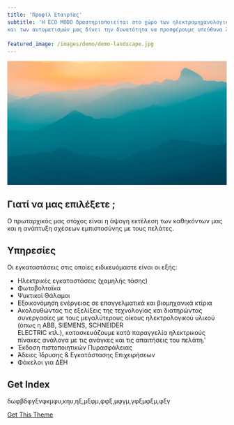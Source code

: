 ```yaml
---
title: 'Προφίλ Εταιρίας'
subtitle: 'Η ECO MODO δραστηριοποιείται στο χώρο των ηλεκτρομηχανολογικών έργων, με σκοπό την εκπόνηση τεκμηριωμένων ηλεκτρολομηχανολογικών μελετών και εγκαταστάσεων.Η μεγάλη εμπειρία που διαθέτουμε στο χώρο των ηλεκτροβιομηχανικών εφαρμογών
και των αυτοματισμών μας δίνει την δυνατότητα να προσφέρουμε υπεύθυνα λύσεις ποιότητας.'

featured_image: /images/demo/demo-landscape.jpg
---
```


![](/images/demo/demo-landscape.jpg)

## Γιατί να μας επιλέξετε ;

Ο πρωταρχικός μας στόχος είναι η άψογη εκτέλεση των καθηκόντων μας και η ανάπτυξη σχέσεων εμπιστοσύνης με τους πελάτες.

## Υπηρεσίες

Οι εγκαταστάσεις στις οποίες ειδικευόμαστε είναι οι εξής:

* Ηλεκτρικές εγκαταστάσεις (χαμηλής τάσης)
* Φωτοβολταϊκα
* Ψυκτικοί Θάλαμοι
* Εξοικονόμηση ενέργειας σε επαγγελματικά και βιομηχανικά κτίρια
* Ακολουθώντας τις εξελίξεις της τεχνολογίας και διατηρώντας συνεργασίες με τους μεγαλύτερους οίκους ηλεκτρολογικού υλικού (όπως η ABB, SIEMENS, SCHNEIDER  
  ELECTRIC κτλ.), κατασκευάζουμε  κατά παραγγελία ηλεκτρικούς πίνακες ανάλογα με τις ανάγκες και τις απαιτήσεις του πελάτη.'
* Έκδοση πιστοποιητικών Πυρασφάλειας
* Άδειες Ίδρυσης & Εγκατάστασης Επιχειρήσεων
* Φάκελοι για ΔΕΗ

## Get Index

δωφβδφγξνφκμφυ,κηυ,ηξ,μξφμ,φφξ,μφγμ,γφξμφξμ,φξγ

<a href="https://jekyllthemes.io/theme/index-portfolio-jekyll-theme" class="button button--large">Get This Theme</a>